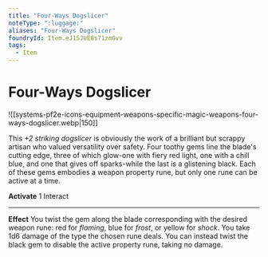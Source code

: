 ```yaml
---
title: "Four-Ways Dogslicer"
noteType: ":luggage:"
aliases: "Four-Ways Dogslicer"
foundryId: Item.eJ15JUE8s71zmGvv
tags:
  - Item
---
```


# Four-Ways Dogslicer
![[systems-pf2e-icons-equipment-weapons-specific-magic-weapons-four-ways-dogslicer.webp|150]]

This _+2 striking dogslicer_ is obviously the work of a brilliant but scrappy artisan who valued versatility over safety. Four toothy gems line the blade's cutting edge, three of which glow-one with fiery red light, one with a chill blue, and one that gives off sparks-while the last is a glistening black. Each of these gems embodies a weapon property rune, but only one rune can be active at a time.

**Activate** 1 Interact

* * *

**Effect** You twist the gem along the blade corresponding with the desired weapon rune: red for _flaming_, blue for _frost_, or yellow for _shock_. You take 1d6 damage of the type the chosen rune deals. You can instead twist the black gem to disable the active property rune, taking no damage.
